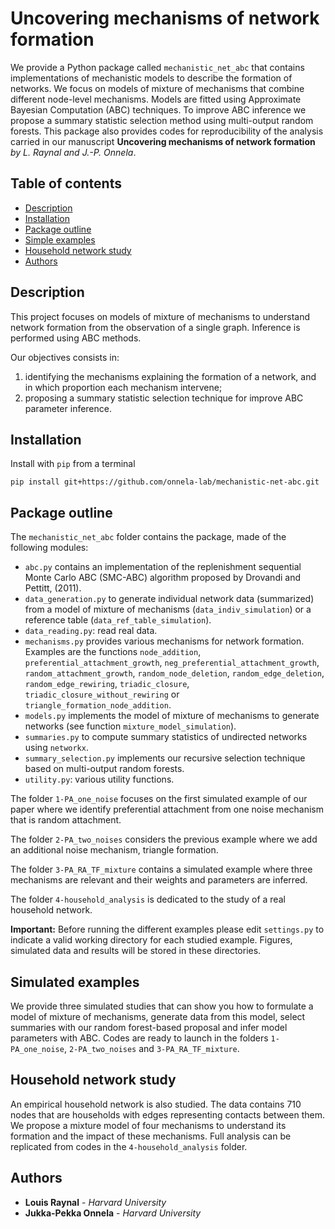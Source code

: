 # Uncovering mechanisms of network formation
We provide a Python package called `mechanistic_net_abc` that contains implementations of mechanistic models to describe the formation of networks. We focus on models of mixture of mechanisms that combine different node-level mechanisms. Models are fitted using Approximate Bayesian Computation (ABC) techniques. To improve ABC inference we propose a summary statistic selection method using multi-output random forests. This package also provides codes for reproducibility of the analysis carried in our manuscript **Uncovering mechanisms of network formation** *by L. Raynal and J.-P. Onnela*.

## Table of contents
* [Description](#description)
* [Installation](#installation)
* [Package outline](#package-outline)
* [Simple examples](#simple-examples)
* [Household network study](#household-network-study)
* [Authors](#authors)

## Description
This project focuses on models of mixture of mechanisms to understand network formation from the observation of a single graph. Inference is performed using ABC methods.

Our objectives consists in:

1. identifying the mechanisms explaining the formation of a network, and in which proportion each mechanism intervene;
2. proposing a summary statistic selection technique for improve ABC parameter inference.

## Installation

Install with `pip` from a terminal

```shell
pip install git+https://github.com/onnela-lab/mechanistic-net-abc.git
```

## Package outline

The `mechanistic_net_abc` folder contains the package, made of the following modules:

- `abc.py` contains an implementation of the replenishment sequential Monte Carlo ABC (SMC-ABC) algorithm proposed by Drovandi and Pettitt, (2011).
- `data_generation.py`  to generate individual network data (summarized) from a model of mixture of mechanisms (`data_indiv_simulation`) or a reference table (`data_ref_table_simulation`).
- `data_reading.py`: read real data.
- `mechanisms.py` provides various mechanisms for network formation. Examples are the functions `node_addition`, `preferential_attachment_growth`, `neg_preferential_attachment_growth`, `random_attachment_growth`, `random_node_deletion`, `random_edge_deletion`, `random_edge_rewiring`, `triadic_closure`, `triadic_closure_without_rewiring` or `triangle_formation_node_addition`.
- `models.py` implements the model of mixture of mechanisms to generate networks (see function `mixture_model_simulation`).
- `summaries.py` to compute summary statistics of undirected networks using `networkx`.
- `summary_selection.py` implements our recursive selection technique based on multi-output random forests.
- `utility.py`: various utility functions.

The folder `1-PA_one_noise` focuses on the first simulated example of our paper where we identify preferential attachment from one noise mechanism that is random attachment.

The folder `2-PA_two_noises` considers the previous example where we add an additional noise mechanism, triangle formation.

The folder `3-PA_RA_TF_mixture` contains a simulated example where three mechanisms are relevant and their weights and parameters are inferred.

The folder `4-household_analysis` is dedicated to the study of a real household network.



**Important:** Before running the different examples please edit `settings.py` to indicate a valid working directory for each studied example. Figures, simulated data and results will be stored in these directories.

## Simulated examples

We provide three simulated studies that can show you how to formulate a model of mixture of mechanisms, generate data from this model, select summaries with our random forest-based proposal and infer model parameters with ABC. Codes are ready to launch in the folders `1-PA_one_noise`, `2-PA_two_noises` and `3-PA_RA_TF_mixture`.

## Household network study

An empirical household network is also studied. The data contains 710 nodes that are households with edges representing contacts between them. We propose a mixture model of four mechanisms to understand its formation and the impact of these mechanisms. Full analysis can be replicated from codes in the `4-household_analysis` folder.

## Authors

* **Louis Raynal** - *Harvard University*
* **Jukka-Pekka Onnela** - *Harvard University*
